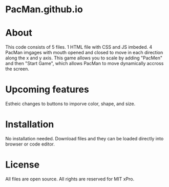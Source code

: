 # PacMan.github.io

# About
  This code consists of 5 files. 1 HTML file with CSS and JS imbeded. 
  4 PacMan imgages with mouth opened and closed to move in each direction along the x and y axis.
  This game allows you to scale by adding "PacMen" and then "Start Game", which allows PacMan to move dynamically accross the screen. 
  
# Upcoming features
  Estheic changes to buttons to imporve color, shape, and size.

# Installation
  No installation needed. Download files and they can be loaded directly into browser or code editor. 

# License
  All files are open source.
  All rights are reserved for MIT xPro.
